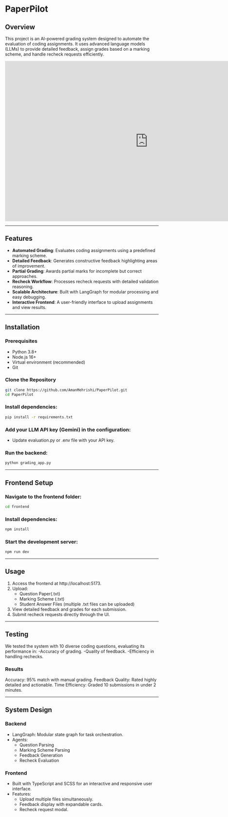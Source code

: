 # PaperPilot

## Overview

This project is an AI-powered grading system designed to automate the evaluation of coding assignments. It uses advanced language models (LLMs) to provide detailed feedback, assign grades based on a marking scheme, and handle recheck requests efficiently.

<iframe width="935" height="526" src="https://www.youtube.com/embed/DuxVzKifhvw" title="PaperPilot" frameborder="0" allow="accelerometer; autoplay; clipboard-write; encrypted-media; gyroscope; picture-in-picture; web-share" referrerpolicy="strict-origin-when-cross-origin" allowfullscreen></iframe>

---

## Features
- **Automated Grading**: Evaluates coding assignments using a predefined marking scheme.
- **Detailed Feedback**: Generates constructive feedback highlighting areas of improvement.
- **Partial Grading**: Awards partial marks for incomplete but correct approaches.
- **Recheck Workflow**: Processes recheck requests with detailed validation reasoning.
- **Scalable Architecture**: Built with LangGraph for modular processing and easy debugging.
- **Interactive Frontend**: A user-friendly interface to upload assignments and view results.

---

## Installation

### Prerequisites
- Python 3.8+
- Node.js 16+
- Virtual environment (recommended)
- Git

### Clone the Repository
```bash
git clone https://github.com/AmanMehrishi/PaperPilot.git
cd PaperPilot
```

### Install dependencies:
```bash
pip install -r requirements.txt
```
### Add your LLM API key (Gemini) in the configuration:
- Update evaluation.py or .env file with your API key.

### Run the backend:
```bash
python grading_app.py
```

---

## Frontend Setup

### Navigate to the frontend folder:
```bash
cd frontend
```
### Install dependencies:
```bash
npm install
```
### Start the development server:
```bash
npm run dev
```

---

## Usage

1. Access the frontend at http://localhost:5173.
2. Upload:
     - Question Paper(.txt)
     - Marking Scheme (.txt)
     - Student Answer Files (multiple .txt files can be uploaded)
3. View detailed feedback and grades for each submission.
4. Submit recheck requests directly through the UI.

---

## Testing
We tested the system with 10 diverse coding questions, evaluating its performance in:
-Accuracy of grading.
-Quality of feedback.
-Efficiency in handling rechecks.

### Results
Accuracy: 95% match with manual grading.
Feedback Quality: Rated highly detailed and actionable.
Time Efficiency: Graded 10 submissions in under 2 minutes.

---

## System Design

### Backend
- LangGraph: Modular state graph for task orchestration.
- Agents:
    - Question Parsing
    - Marking Scheme Parsing
    - Feedback Generation
    - Recheck Evaluation

### Frontend
- Built with TypeScript and SCSS for an interactive and responsive user interface.
- Features:
    - Upload multiple files simultaneously.
    - Feedback display with expandable cards.
    - Recheck request modal.
